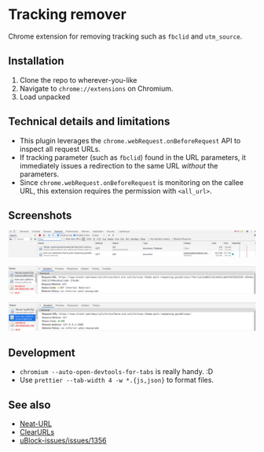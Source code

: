 # Tracking remover

Chrome extension for removing tracking such as `fbclid` and `utm_source`.

## Installation

1. Clone the repo to wherever-you-like
2. Navigate to `chrome://extensions` on Chromium.
3. Load unpacked

## Technical details and limitations

- This plugin leverages the `chrome.webRequest.onBeforeRequest` API to inspect all request URLs.
- If tracking parameter (such as `fbclid`) found in the URL parameters, it immediately issues a redirection to the same URL *without* the parameters.
- Since `chrome.webRequest.onBeforeRequest` is monitoring on the callee URL, this extension requires the permission with `<all_url>`.

## Screenshots

![img1](imgs/1.png)

![img2](imgs/2.png)

![img3](imgs/3.png)

## Development

- `chromium --auto-open-devtools-for-tabs` is really handy. :D
- Use `prettier --tab-width 4 -w *.{js,json}` to format files.

## See also

- [Neat-URL](https://github.com/Smile4ever/Neat-URL)
- [ClearURLs](https://github.com/ClearURLs/Addon/)
- [uBlock-issues/issues/1356](https://github.com/uBlockOrigin/uBlock-issues/issues/1356)
